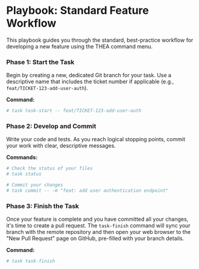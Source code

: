 # Playbook: Standard Feature Workflow

This playbook guides you through the standard, best-practice workflow for developing a new feature using the THEA command menu.

### **Phase 1: Start the Task**

Begin by creating a new, dedicated Git branch for your task. Use a descriptive name that includes the ticket number if applicable (e.g., `feat/TICKET-123-add-user-auth`).

**Command:**

```bash
# task task-start -- feat/TICKET-123-add-user-auth
```

### **Phase 2: Develop and Commit**

Write your code and tests. As you reach logical stopping points, commit your work with clear, descriptive messages.

**Commands:**

```bash
# Check the status of your files
# task status

# Commit your changes
# task commit -- -m "feat: add user authentication endpoint"
```

### **Phase 3: Finish the Task**

Once your feature is complete and you have committed all your changes, it's time to create a pull request. The `task-finish` command will sync your branch with the remote repository and then open your web browser to the "New Pull Request" page on GitHub, pre-filled with your branch details.

**Command:**

```bash
# task task-finish
```
